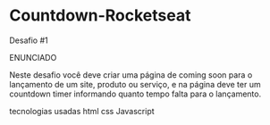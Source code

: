 # Countdown-Rocketseat
Desafio #1

ENUNCIADO 

Neste desafio você deve criar uma página de coming soon para o lançamento de um site, 
produto ou serviço, e na página deve ter um countdown timer informando quanto tempo falta para o lançamento.


tecnologias usadas
html
css
Javascript
